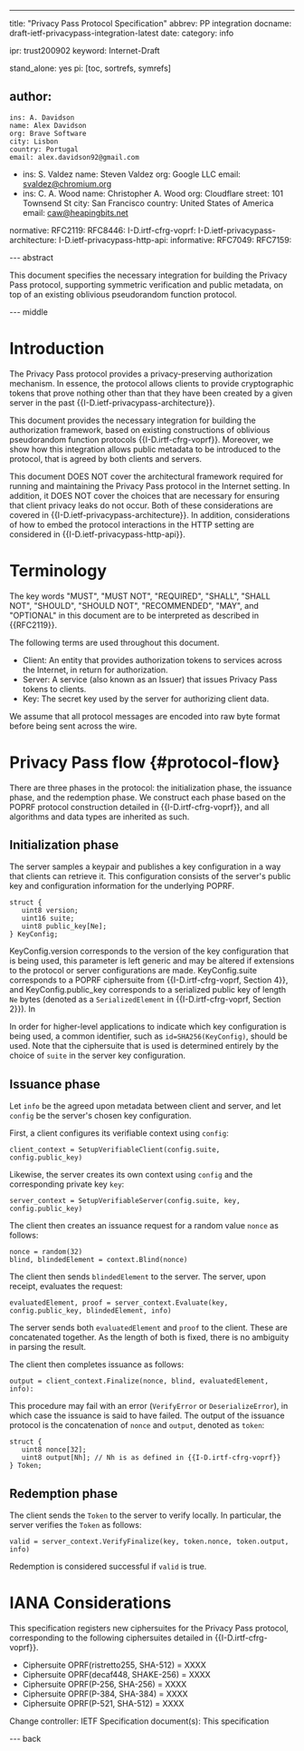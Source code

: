 ---
title: "Privacy Pass Protocol Specification"
abbrev: PP integration
docname: draft-ietf-privacypass-integration-latest
date:
category: info

ipr: trust200902
keyword: Internet-Draft

stand_alone: yes
pi: [toc, sortrefs, symrefs]

author:
 -
    ins: A. Davidson
    name: Alex Davidson
    org: Brave Software
    city: Lisbon
    country: Portugal
    email: alex.davidson92@gmail.com
 -
    ins: S. Valdez
    name: Steven Valdez
    org: Google LLC
    email: svaldez@chromium.org
 -
    ins: C. A. Wood
    name: Christopher A. Wood
    org: Cloudflare
    street: 101 Townsend St
    city: San Francisco
    country: United States of America
    email: caw@heapingbits.net

normative:
  RFC2119:
  RFC8446:
  I-D.irtf-cfrg-voprf:
  I-D.ietf-privacypass-architecture:
  I-D.ietf-privacypass-http-api:
informative:
  RFC7049:
  RFC7159:

--- abstract

This document specifies the necessary integration for building the
Privacy Pass protocol, supporting symmetric verification and public
metadata, on top of an existing oblivious pseudorandom function
protocol.

--- middle

# Introduction

The Privacy Pass protocol provides a privacy-preserving authorization
mechanism. In essence, the protocol allows clients to provide
cryptographic tokens that prove nothing other than that they have been
created by a given server in the past
{{I-D.ietf-privacypass-architecture}}.

This document provides the necessary integration for building the
authorization framework, based on existing constructions of oblivious
pseudorandom function protocols {{I-D.irtf-cfrg-voprf}}. Moreover, we
show how this integration allows public metadata to be introduced to
the protocol, that is agreed by both clients and servers.

This document DOES NOT cover the architectural framework required for
running and maintaining the Privacy Pass protocol in the Internet
setting. In addition, it DOES NOT cover the choices that are necessary
for ensuring that client privacy leaks do not occur. Both of these
considerations are covered in {{I-D.ietf-privacypass-architecture}}. In
addition, considerations of how to embed the protocol interactions in
the HTTP setting are considered in {{I-D.ietf-privacypass-http-api}}.

# Terminology

The key words "MUST", "MUST NOT", "REQUIRED", "SHALL", "SHALL NOT",
"SHOULD", "SHOULD NOT", "RECOMMENDED", "MAY", and "OPTIONAL" in this
document are to be interpreted as described in {{RFC2119}}.

The following terms are used throughout this document.

- Client: An entity that provides authorization tokens to services
  across the Internet, in return for authorization.
- Server: A service (also known as an Issuer) that issues Privacy Pass
  tokens to clients.
- Key: The secret key used by the server for authorizing client data.

We assume that all protocol messages are encoded into raw byte format
before being sent across the wire.

# Privacy Pass flow {#protocol-flow}

There are three phases in the protocol: the initialization phase, the
issuance phase, and the redemption phase. We construct each phase based
on the POPRF protocol construction detailed in {{I-D.irtf-cfrg-voprf}},
and all algorithms and data types are inherited as such.

## Initialization phase

The server samples a keypair and publishes
a key configuration in a way that clients can retrieve it. This configuration consists
of the server's public key and configuration information for the underlying POPRF.

~~~
struct {
   uint8 version;
   uint16 suite;
   uint8 public_key[Ne];
} KeyConfig;
~~~

KeyConfig.version corresponds to the version of the key configuration
that is being used, this parameter is left generic and may be altered if
extensions to the protocol or server configurations are made.
KeyConfig.suite corresponds to a POPRF ciphersuite from
{{I-D.irtf-cfrg-voprf, Section 4}}, and KeyConfig.public_key corresponds
to a serialized public key of length `Ne` bytes (denoted as a
`SerializedElement` in {{I-D.irtf-cfrg-voprf, Section 2}}). In

In order for higher-level applications to indicate which key
configuration is being used, a common identifier, such as 
`id=SHA256(KeyConfig)`, should be used. Note that the ciphersuite that
is used is determined entirely by the choice of `suite` in the server
key configuration.

## Issuance phase

Let `info` be the agreed upon
metadata between client and server, and let `config` be the server's
chosen key configuration.

First, a client configures its verifiable context using `config`:

~~~
client_context = SetupVerifiableClient(config.suite, config.public_key)
~~~

Likewise, the server creates its own context using `config` and the
corresponding private key `key`:

~~~
server_context = SetupVerifiableServer(config.suite, key, config.public_key)
~~~

The client then creates an issuance request for a random value `nonce` as follows:

~~~
nonce = random(32)
blind, blindedElement = context.Blind(nonce)
~~~

The client then sends `blindedElement` to the server. The server, upon
receipt, evaluates the request:

~~~
evaluatedElement, proof = server_context.Evaluate(key, config.public_key, blindedElement, info)
~~~

The server sends both `evaluatedElement` and `proof` to the client.
These are concatenated together. As the length of both is fixed, there
is no ambiguity in parsing the result.

The client then completes issuance as follows:

~~~
output = client_context.Finalize(nonce, blind, evaluatedElement, info):
~~~

This procedure may fail with an error (`VerifyError` or
`DeserializeError`), in which case the issuance is said to have failed.
The output of the issuance protocol is the concatenation of `nonce` and
`output`, denoted as `token`:

~~~
struct {
   uint8 nonce[32];
   uint8 output[Nh]; // Nh is as defined in {{I-D.irtf-cfrg-voprf}}
} Token;
~~~

## Redemption phase

The client sends the `Token` to the server to
verify locally. In particular, the server verifies the `Token` as follows:

~~~
valid = server_context.VerifyFinalize(key, token.nonce, token.output, info)
~~~

Redemption is considered successful if `valid` is true.

# IANA Considerations

This specification registers new ciphersuites for the Privacy Pass
protocol, corresponding to the following ciphersuites detailed in
{{I-D.irtf-cfrg-voprf}}.

- Ciphersuite OPRF(ristretto255, SHA-512) = XXXX
- Ciphersuite OPRF(decaf448, SHAKE-256) = XXXX
- Ciphersuite OPRF(P-256, SHA-256) = XXXX
- Ciphersuite OPRF(P-384, SHA-384) = XXXX
- Ciphersuite OPRF(P-521, SHA-512) = XXXX

Change controller: IETF
Specification document(s): This specification

--- back

